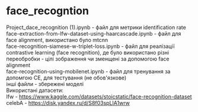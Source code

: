 # face_recogntion
Project_dace_recognition (1).ipynb - файл для метрики identification rate<br>
face-extraction-from-lfw-dataset-using-haarcascade.ipynb - файл для face alignment, використано було mtcnn<br>
face-recognition-siamese-w-triplet-loss.ipynb - файл для реалізації contrastive learning (face recognition), де було використано різні переобробки - цілі зображення чи зменщені за допомогою face alignment<br>
face-recognition-using-mobilenet.ipynb - файл для тренування за допомгою CE, для тестування (не обов'язкове)<br>
інші файли - збережені моделі<br>
Використані датасети:<br>
lfw - https://www.kaggle.com/datasets/stoicstatic/face-recognition-dataset<br>
celebA - https://disk.yandex.ru/d/S8f03spLIA1wrw
